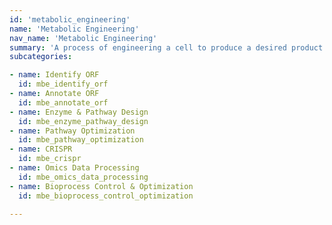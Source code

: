 ```yaml
---
id: 'metabolic_engineering'
name: 'Metabolic Engineering'
nav_name: 'Metabolic Engineering'
summary: 'A process of engineering a cell to produce a desired product by manipulating its metabolic pathways.'
subcategories:

- name: Identify ORF
  id: mbe_identify_orf
- name: Annotate ORF
  id: mbe_annotate_orf
- name: Enzyme & Pathway Design
  id: mbe_enzyme_pathway_design
- name: Pathway Optimization
  id: mbe_pathway_optimization
- name: CRISPR
  id: mbe_crispr
- name: Omics Data Processing
  id: mbe_omics_data_processing
- name: Bioprocess Control & Optimization
  id: mbe_bioprocess_control_optimization

---
```

